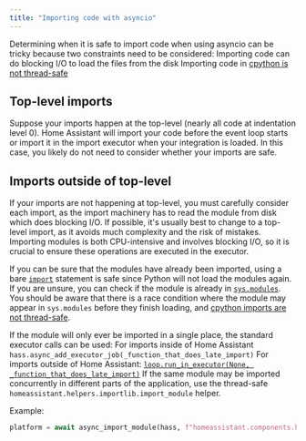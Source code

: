 ```yaml
---
title: "Importing code with asyncio"
---
```


Determining when it is safe to import code when using asyncio can be tricky because two constraints need to be considered:
Importing code can do blocking I/O to load the files from the disk
Importing code in [cpython is not thread-safe](https://github.com/python/cpython/issues/83065)

## Top-level imports

Suppose your imports happen at the top-level (nearly all code at indentation level 0). Home Assistant will import your code before the event loop starts or import it in the import executor when your integration is loaded. In this case, you likely do not need to consider whether your imports are safe.

## Imports outside of top-level

If your imports are not happening at top-level, you must carefully consider each import, as the import machinery has to read the module from disk which does blocking I/O. If possible, it's usually best to change to a top-level import, as it avoids much complexity and the risk of mistakes. Importing modules is both CPU-intensive and involves blocking I/O, so it is crucial to ensure these operations are executed in the executor.

If you can be sure that the modules have already been imported, using a bare [`import`](https://docs.python.org/3/reference/simple_stmts.html#import) statement is safe since Python will not load the modules again. If you are unsure, you can check if the module is already in [`sys.modules`](https://docs.python.org/3/library/sys.html#sys.modules). You should be aware that there is a race condition where the module may appear in `sys.modules` before they finish loading, and [cpython imports are not thread-safe](https://github.com/python/cpython/issues/83065).

If the module will only ever be imported in a single place, the standard executor calls can be used:
For imports inside of Home Assistant `hass.async_add_executor_job(_function_that_does_late_import)`
For imports outside of Home Assistant: [`loop.run_in_executor(None, _function_that_does_late_import)`](https://docs.python.org/3/library/asyncio-eventloop.html#asyncio.loop.run_in_executor)
If the same module may be imported concurrently in different parts of the application, use the thread-safe `homeassistant.helpers.importlib.import_module` helper.

Example:

```python
platform = await async_import_module(hass, f"homeassistant.components.homeassistant.triggers.{platform_name}")
```